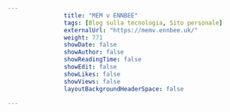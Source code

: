 ```yaml
---
                title: "MEM v ENNBEE"
                tags: [Blog sulla tecnologia, Sito personale]
                externalUrl: "https://memv.ennbee.uk/"
                weight: 771
                showDate: false
                showAuthor: false
                showReadingTime: false
                showEdit: false
                showLikes: false
                showViews: false
                layoutBackgroundHeaderSpace: false
                
---
```


